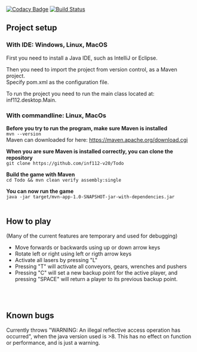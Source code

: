 [![Codacy Badge](https://api.codacy.com/project/badge/Grade/799bcad926c04c4f91c35ab2bc034c18)](https://www.codacy.com/gh/inf112-v20/Todo?utm_source=github.com&amp;utm_medium=referral&amp;utm_content=inf112-v20/Todo&amp;utm_campaign=Badge_Grade) [![Build Status](https://travis-ci.com/inf112-v20/Todo.svg?branch=master)](https://travis-ci.com/inf112-v20/Todo)

## Project setup

### With IDE: Windows, Linux, MacOS

  First you need to install a Java IDE, such as IntelliJ or Eclipse.<br/>

  Then you need to import the project from version control, as a Maven project. <br/> 
  Specify pom.xml as the configuration file.<br/>

  To run the project you need to run the main class located at: inf112.desktop.Main.<br/>



### With commandline: Linux, MacOs

**Before you try to run the program, make sure Maven is installed**<br/>
    ```mvn --version```    
  Maven can downloaded for here: https://maven.apache.org/download.cgi
  
**When you are sure Maven is installed correctly, you can clone the repository**<br/>
```git clone https://github.com/inf112-v20/Todo```
<br/>

**Build the game with Maven**<br/> 
```cd Todo && mvn clean verify assembly:single```
<br/>

**You can now run the game**<br/>
```java -jar target/mvn-app-1.0-SNAPSHOT-jar-with-dependencies.jar```
<br/>
<br/>
  
  
## How to play
(Many of the current features are temporary and used for debugging)
-   Move forwards or backwards using up or down arrow keys
-   Rotate left or right using left or rigth arrow keys
-   Activate all lasers by pressing "L"
-   Pressing "T" will activate all conveyors, gears, wrenches and pushers
-   Pressing "C" will set a new backup point for the active player, and pressing "SPACE" will return a player to its
    previous backup point.
    
<br/>
<br/>
     
## Known bugs
Currently throws "WARNING: An illegal reflective access operation has occurred", 
when the java version used is >8. This has no effect on function or performance, and is just a warning.

